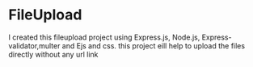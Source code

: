 # FileUpload
 I created this fileupload project using Express.js, Node.js, Express-validator,multer and Ejs and css.
this project eill help to upload the files directly without any url link

